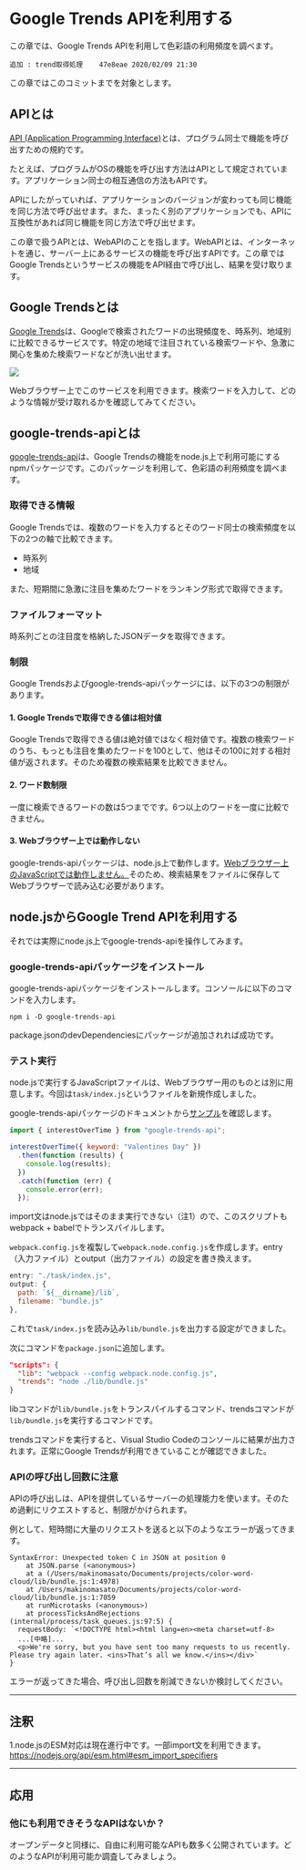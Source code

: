 # Google Trends APIを利用する

この章では、Google Trends APIを利用して色彩語の利用頻度を調べます。

    追加 : trend取得処理    47e8eae 2020/02/09 21:30

この章ではこのコミットまでを対象とします。

## APIとは

[API (Application Programming Interface)](http://e-words.jp/w/API.html)とは、プログラム同士で機能を呼び出すための規約です。

たとえば、プログラムがOSの機能を呼び出す方法はAPIとして規定されています。アプリケーション同士の相互通信の方法もAPIです。

APIにしたがっていれば、アプリケーションのバージョンが変わっても同じ機能を同じ方法で呼び出せます。また、まったく別のアプリケーションでも、APIに互換性があれば同じ機能を同じ方法で呼び出せます。

この章で扱うAPIとは、WebAPIのことを指します。WebAPIとは、インターネットを通じ、サーバー上にあるサービスの機能を呼び出すAPIです。この章ではGoogle Trendsというサービスの機能をAPI経由で呼び出し、結果を受け取ります。

## Google Trendsとは

[Google Trends](https://trends.google.co.jp/trends/?geo=JP)は、Googleで検索されたワードの出現頻度を、時系列、地域別に比較できるサービスです。特定の地域で注目されている検索ワードや、急激に関心を集めた検索ワードなどが洗い出せます。

![](https://www.evernote.com/l/AAlOcg4mhGhMI4Xccr3XWPKFQc1fgkdEQ14B/image.png)

Webブラウザー上でこのサービスを利用できます。検索ワードを入力して、どのような情報が受け取れるかを確認してみてください。

## google-trends-apiとは

[google-trends-api](https://github.com/pat310/google-trends-api)は、Google Trendsの機能をnode.js上で利用可能にするnpmパッケージです。このパッケージを利用して、色彩語の利用頻度を調べます。

### 取得できる情報

Google Trendsでは、複数のワードを入力するとそのワード同士の検索頻度を以下の2つの軸で比較できます。

- 時系列
- 地域

また、短期間に急激に注目を集めたワードをランキング形式で取得できます。

### ファイルフォーマット

時系列ごとの注目度を格納したJSONデータを取得できます。

### 制限

Google Trendsおよびgoogle-trends-apiパッケージには、以下の3つの制限があります。

#### 1. Google Trendsで取得できる値は相対値

Google Trendsで取得できる値は絶対値ではなく相対値です。複数の検索ワードのうち、もっとも注目を集めたワードを100として、他はその100に対する相対値が返されます。そのため複数の検索結果を比較できません。

#### 2. ワード数制限

一度に検索できるワードの数は5つまでです。6つ以上のワードを一度に比較できません。

#### 3. Webブラウザー上では動作しない

google-trends-apiパッケージは、node.js上で動作します。[Webブラウザー上のJavaScriptでは動作しません。](https://github.com/pat310/google-trends-api/issues/56)そのため、検索結果をファイルに保存してWebブラウザーで読み込む必要があります。

## node.jsからGoogle Trend APIを利用する

それでは実際にnode.js上でgoogle-trends-apiを操作してみます。

### google-trends-apiパッケージをインストール

google-trends-apiパッケージをインストールします。コンソールに以下のコマンドを入力します。

```console
npm i -D google-trends-api
```

package.jsonのdevDependenciesにパッケージが追加されれば成功です。

### テスト実行

node.jsで実行するJavaScriptファイルは、Webブラウザー用のものとは別に用意します。今回は`task/index.js`というファイルを新規作成しました。

google-trends-apiパッケージのドキュメントから[サンプル](https://github.com/pat310/google-trends-api#input-2)を確認します。

```js
import { interestOverTime } from "google-trends-api";

interestOverTime({ keyword: "Valentines Day" })
  .then(function (results) {
    console.log(results);
  })
  .catch(function (err) {
    console.error(err);
  });
```

import文はnode.jsではそのまま実行できない（注1）ので、このスクリプトもwebpack + babelでトランスパイルします。

`webpack.config.js`を複製して`webpack.node.config.js`を作成します。entry（入力ファイル）とoutput（出力ファイル）の設定を書き換えます。

```js
entry: "./task/index.js",
output: {
  path: `${__dirname}/lib`,
  filename: "bundle.js"
},
```

これで`task/index.js`を読み込み`lib/bundle.js`を出力する設定ができました。

次にコマンドを`package.json`に追加します。

```json
"scripts": {
  "lib": "webpack --config webpack.node.config.js",
  "trends": "node ./lib/bundle.js"
}
```

libコマンドが`lib/bundle.js`をトランスパイルするコマンド、trendsコマンドが`lib/bundle.js`を実行するコマンドです。

trendsコマンドを実行すると、Visual Studio Codeのコンソールに結果が出力されます。正常にGoogle Trendsが利用できていることが確認できました。

### APIの呼び出し回数に注意

APIの呼び出しは、APIを提供しているサーバーの処理能力を使います。そのため過剰にリクエストすると、制限がかけられます。

例として、短時間に大量のリクエストを送ると以下のようなエラーが返ってきます。

    SyntaxError: Unexpected token C in JSON at position 0
        at JSON.parse (<anonymous>)
        at a (/Users/makinomasato/Documents/projects/color-word-cloud/lib/bundle.js:1:4978)
        at /Users/makinomasato/Documents/projects/color-word-cloud/lib/bundle.js:1:7059
        at runMicrotasks (<anonymous>)
        at processTicksAndRejections (internal/process/task_queues.js:97:5) {
      requestBody: `<!DOCTYPE html><html lang=en><meta charset=utf-8>
      ...[中略]...
      <p>We're sorry, but you have sent too many requests to us recently. Please try again later. <ins>That’s all we know.</ins></div>`
    }

エラーが返ってきた場合、呼び出し回数を削減できないか検討してください。

---

## 注釈

1.node.jsのESM対応は現在進行中です。一部import文を利用できます。
<https://nodejs.org/api/esm.html#esm_import_specifiers>

---

## 応用

### 他にも利用できそうなAPIはないか？

オープンデータと同様に、自由に利用可能なAPIも数多く公開されています。どのようなAPIが利用可能か調査してみましょう。
